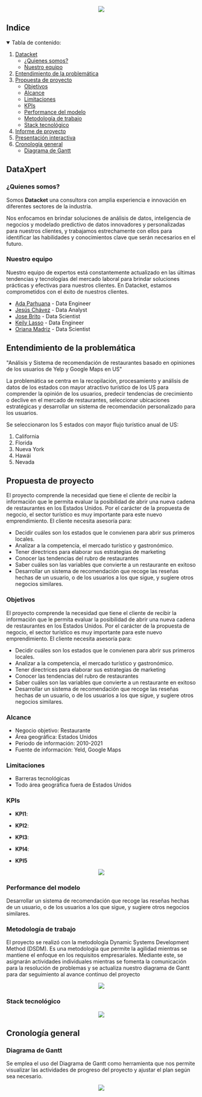 
<p align="center">
  <img src="https://github.com">
</p>

<!-- TABLA DE CONTENIDO -->
## Indice
<details open="open">
  <summary>Tabla de contenido: </summary>
  <ol>
    <li>
      <a href="#Datacket">Datacket</a>
      <ul>
        <li><a href="#Quienes-somos">¿Quienes somos?</a></li>
        <li><a href="#Nuestro-equipo">Nuestro equipo</a></li>
      </ul>
    </li>
    <li>
      <a href="#Entendimiento-de-la-problemática">Entendimiento de la problemática</a>
    </li>
    <li>
      <a href="#Propuesta-de-proyecto">Propuesta de proyecto</a>
      <ul>
        <li><a href="#Objetivos">Objetivos</a></li>
        <li><a href="#Alcance">Alcance</a></li>
        <li><a href="#Limitaciones">Limitaciones</a></li>
        <li><a href="#kpis">KPIs</a></li>
        <li><a href="#performance-del-modelo">Performance del modelo</a></li>
        <li><a href="#Metodología-de-trabajo">Metodología de trabajo</a></li>
        <li><a href="#Stack-tecnológico">Stack tecnológico</a></li>
      </ul>
    </li>
    <li>
      <a href="#Informe-de-proyecto">Informe de proyecto</a>
    </li>
    <li>
      <a href="#Presentacion-interactiva">Presentación interactiva</a>
    </li>
    <li>
      <a href="#Cronología-general">Cronología general</a>
      <ul>
        <li><a href="#Diagrama-de-Gantt">Diagrama de Gantt</a></li>
      </ul>
    </li>
  </ol>
</details>


## DataXpert
### ¿Quienes somos?

Somos **Datacket** una consultora con amplia experiencia e innovación en diferentes sectores de la industria.

Nos enfocamos en brindar soluciones de análisis de datos, inteligencia de negocios y modelado predictivo de datos innovadores y personalizadas para nuestros clientes, y trabajamos estrechamente con ellos para identificar las habilidades y conocimientos clave que serán necesarios en el futuro. 

### Nuestro equipo
Nuestro equipo de expertos está constantemente actualizado en las últimas tendencias y tecnologías del mercado laboral para brindar soluciones prácticas y efectivas para nuestros clientes. En Datacket, estamos comprometidos con el éxito de nuestros clientes. 

+ [Ada Parhuana](https://github.com/Adapa22) -  Data Engineer
+ [Jesús Chávez](https://github.com/JChz6) - Data Analyst
+ [Jose Brito](https://github.com/abritoj) - Data Scientist
+ [Keily Lasso](https://github.com/valen-l) - Data Engineer
+ [Oriana Madriz](https://github.com/OrianaMadriz) - Data Scientist


## Entendimiento de la problemática
"Análisis y Sistema de recomendación de restaurantes basado en opiniones de los usuarios de Yelp y Google Maps en US"

La problemática se centra en la recopilación, procesamiento y análisis de datos de los estados con mayor atractivo turístico de los US para comprender la opinión de los usuarios, predecir tendencias de crecimiento o declive en el mercado de restaurantes, seleccionar ubicaciones estratégicas y desarrollar un sistema de recomendación personalizado para los usuarios.

Se seleccionaron los 5 estados con mayor flujo turístico anual de US:

1. California
2. Florida
3. Nueva York
4. Hawái
5. Nevada


## Propuesta de proyecto
El proyecto comprende la necesidad que tiene el cliente de recibir la información que le permita evaluar la posibilidad de abrir una nueva cadena de restaurantes en los Estados Unidos. Por el carácter de la propuesta de negocio, el sector turístico es muy importante para este nuevo emprendimiento. El cliente necesita asesoría para:

- Decidir cuáles son los estados que le convienen para abrir sus primeros locales.
- Analizar a la competencia, el mercado turístico y gastronómico.
- Tener directrices para elaborar sus estrategias de marketing
- Conocer las tendencias del rubro de restaurantes
- Saber cuáles son las variables que convierte a un restaurante en exitoso 
- Desarrollar un sistema de recomendación que recoge las reseñas hechas de un usuario, o de los usuarios a los que sigue, y sugiere otros negocios similares.

### Objetivos
El proyecto comprende la necesidad que tiene el cliente de recibir la información que le permita evaluar la posibilidad de abrir una nueva cadena de restaurantes en los Estados Unidos. Por el carácter de la propuesta de negocio, el sector turístico es muy importante para este nuevo emprendimiento. El cliente necesita asesoría para:

- Decidir cuáles son los estados que le convienen para abrir sus primeros locales.
- Analizar a la competencia, el mercado turístico y gastronómico.
- Tener directrices para elaborar sus estrategias de marketing
- Conocer las tendencias del rubro de restaurantes
- Saber cuáles son las variables que convierte a un restaurante en exitoso 
- Desarrollar un sistema de recomendación que recoge las reseñas hechas de un usuario, o de los usuarios a los que sigue, y sugiere otros negocios similares.

### Alcance

+ Negocio objetivo: Restaurante
+ Área geográfica: Estados Unidos
+ Periodo de información: 2010-2021
+ Fuente de información: Yeld, Google Maps

### Limitaciones
+ Barreras tecnológicas 
+ Todo área geográfica fuera de Estados Unidos

### KPIs

+ **KPI1**:

+ **KPI2**:

+ **KPI3**: 

+ **KPI4**:

+ **KPI5**


<p align="center">
  <img src="https://xxxx">
</p>


### Performance del modelo
Desarrollar un sistema de recomendación que recoge las reseñas hechas de un usuario, o de los usuarios a los que sigue, y sugiere otros negocios similares.

### Metodología de trabajo

El proyecto se realizó con la metodología Dynamic Systems Development Method (DSDM). Es una metodología que permite la agilidad mientras se mantiene el enfoque en los requisitos empresariales. Mediante este, se asignarán actividades individuales mientras se fomenta la comunicación para la resolución de problemas y se actualiza nuestro diagrama de Gantt para dar seguimiento al avance continuo del proyecto

<p align="center">
  <img src="https://xxxx">
</p>

### Stack tecnológico

<p align="center">
  <img src="https://xxxx">
</p>

## Cronología general
### Diagrama de Gantt
Se emplea el uso del Diagrama de Gantt como herramienta que nos permite visualizar las actividades de progreso del proyecto y ajustar el plan según sea necesario.

<p align="center">
  <img src="https://xxxx">
</p>





